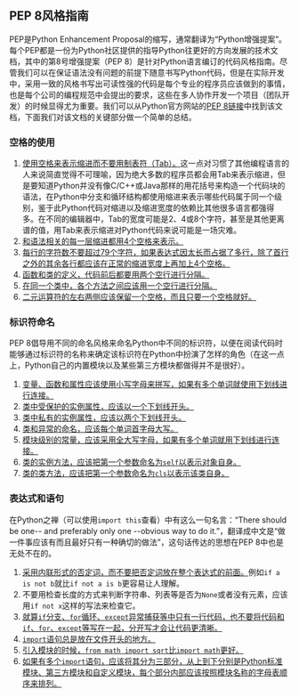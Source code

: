 ## PEP 8风格指南

PEP是Python Enhancement Proposal的缩写，通常翻译为“Python增强提案”。每个PEP都是一份为Python社区提供的指导Python往更好的方向发展的技术文档，其中的第8号增强提案（PEP 8）是针对Python语言编订的代码风格指南。尽管我们可以在保证语法没有问题的前提下随意书写Python代码，但是在实际开发中，采用一致的风格书写出可读性强的代码是每个专业的程序员应该做到的事情，也是每个公司的编程规范中会提出的要求，这些在多人协作开发一个项目（团队开发）的时候显得尤为重要。我们可以从Python官方网站的[PEP 8链接](https://www.python.org/dev/peps/pep-0008/)中找到该文档，下面我们对该文档的关键部分做一个简单的总结。

### 空格的使用

1. <u>使用空格来表示缩进而不要用制表符（Tab）。</u>这一点对习惯了其他编程语言的人来说简直觉得不可理喻，因为绝大多数的程序员都会用Tab来表示缩进，但是要知道Python并没有像C/C++或Java那样的用花括号来构造一个代码块的语法，在Python中分支和循环结构都使用缩进来表示哪些代码属于同一个级别，鉴于此Python代码对缩进以及缩进宽度的依赖比其他很多语言都强得多。在不同的编辑器中，Tab的宽度可能是2、4或8个字符，甚至是其他更离谱的值，用Tab来表示缩进对Python代码来说可能是一场灾难。
2. <u>和语法相关的每一层缩进都用4个空格来表示。</u>
3. <u>每行的字符数不要超过79个字符，如果表达式因太长而占据了多行，除了首行之外的其余各行都应该在正常的缩进宽度上再加上4个空格。</u>
4. <u>函数和类的定义，代码前后都要用两个空行进行分隔。</u>
5. <u>在同一个类中，各个方法之间应该用一个空行进行分隔。</u>
6. <u>二元运算符的左右两侧应该保留一个空格，而且只要一个空格就好。</u>

### 标识符命名

PEP 8倡导用不同的命名风格来命名Python中不同的标识符，以便在阅读代码时能够通过标识符的名称来确定该标识符在Python中扮演了怎样的角色（在这一点上，Python自己的内置模块以及某些第三方模块都做得并不是很好）。

1. <u>变量、函数和属性应该使用小写字母来拼写，如果有多个单词就使用下划线进行连接。</u>
2. <u>类中受保护的实例属性，应该以一个下划线开头。</u>
3. <u>类中私有的实例属性，应该以两个下划线开头。</u>
4. <u>类和异常的命名，应该每个单词首字母大写。</u>
5. <u>模块级别的常量，应该采用全大写字母，如果有多个单词就用下划线进行连接。</u>
6. <u>类的实例方法，应该把第一个参数命名为`self`以表示对象自身。</u>
7. <u>类的类方法，应该把第一个参数命名为`cls`以表示该类自身。</u>

### 表达式和语句

在Python之禅（可以使用`import this`查看）中有这么一句名言：“There should be one-- and preferably only one --obvious way to do it.”，翻译成中文是“做一件事应该有而且最好只有一种确切的做法”，这句话传达的思想在PEP 8中也是无处不在的。

1. <u>采用内联形式的否定词，而不要把否定词放在整个表达式的前面。</u>例如`if a is not b`就比`if not a is b`更容易让人理解。
2. 不要用检查长度的方式来判断字符串、列表等是否为`None`或者没有元素，应该用`if not x`这样的写法来检查它。
3. <u>就算`if`分支、`for`循环、`except`异常捕获等中只有一行代码，也不要将代码和`if`、`for`、`except`等写在一起，分开写才会让代码更清晰。</u>
4. <u>`import`语句总是放在文件开头的地方。</u>
5. <u>引入模块的时候，`from math import sqrt`比`import math`更好。</u>
6. <u>如果有多个`import`语句，应该将其分为三部分，从上到下分别是Python标准模块、第三方模块和自定义模块，每个部分内部应该按照模块名称的字母表顺序来排列。</u>

